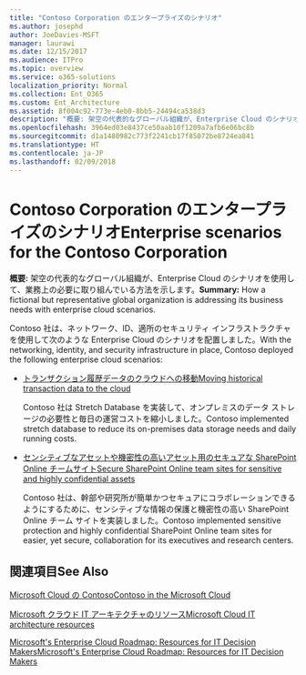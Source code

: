 ```yaml
---
title: "Contoso Corporation のエンタープライズのシナリオ"
ms.author: josephd
author: JoeDavies-MSFT
manager: laurawi
ms.date: 12/15/2017
ms.audience: ITPro
ms.topic: overview
ms.service: o365-solutions
localization_priority: Normal
ms.collection: Ent_O365
ms.custom: Ent_Architecture
ms.assetid: 8f004c92-773e-4eb0-8bb5-24494ca538d3
description: "概要: 架空の代表的なグローバル組織が、Enterprise Cloud のシナリオを使用して、業務上の必要に取り組んでいる方法を示します。"
ms.openlocfilehash: 3964ed03e8437ce50aab10f1209a7afb6e06bc8b
ms.sourcegitcommit: d1a1480982c773f2241cb17f85072be8724ea841
ms.translationtype: HT
ms.contentlocale: ja-JP
ms.lasthandoff: 02/09/2018
---
```

# <a name="enterprise-scenarios-for-the-contoso-corporation"></a><span data-ttu-id="4fd24-103">Contoso Corporation のエンタープライズのシナリオ</span><span class="sxs-lookup"><span data-stu-id="4fd24-103">Enterprise scenarios for the Contoso Corporation</span></span>

 <span data-ttu-id="4fd24-104">**概要:** 架空の代表的なグローバル組織が、Enterprise Cloud のシナリオを使用して、業務上の必要に取り組んでいる方法を示します。</span><span class="sxs-lookup"><span data-stu-id="4fd24-104">**Summary:** How a fictional but representative global organization is addressing its business needs with enterprise cloud scenarios.</span></span>
  
<span data-ttu-id="4fd24-105">Contoso 社は、ネットワーク、ID、適所のセキュリティ インフラストラクチャを使用して次のような Enterprise Cloud のシナリオを配置しました。</span><span class="sxs-lookup"><span data-stu-id="4fd24-105">With the networking, identity, and security infrastructure in place, Contoso deployed the following enterprise cloud scenarios:</span></span>
  
- [<span data-ttu-id="4fd24-106">トランザクション履歴データのクラウドへの移動</span><span class="sxs-lookup"><span data-stu-id="4fd24-106">Moving historical transaction data to the cloud</span></span>](moving-historical-transaction-data-to-the-cloud.md)
    
    <span data-ttu-id="4fd24-107">Contoso 社は Stretch Database を実装して、オンプレミスのデータ ストレージの必要性と毎日の運営コストを縮小しました。</span><span class="sxs-lookup"><span data-stu-id="4fd24-107">Contoso implemented stretch database to reduce its on-premises data storage needs and daily running costs.</span></span>
    
- [<span data-ttu-id="4fd24-108">センシティブなアセットや機密性の高いアセット用のセキュアな SharePoint Online チームサイト</span><span class="sxs-lookup"><span data-stu-id="4fd24-108">Secure SharePoint Online team sites for sensitive and highly confidential assets</span></span>](secure-sharepoint-online-team-sites-for-sensitive-and-highly-confidential-assets.md)
    
    <span data-ttu-id="4fd24-109">Contoso 社は、幹部や研究所が簡単かつセキュアにコラボレーションできるようにするために、センシティブな情報の保護と機密性の高い SharePoint Online チーム サイトを実装しました。</span><span class="sxs-lookup"><span data-stu-id="4fd24-109">Contoso implemented sensitive protection and highly confidential SharePoint Online team sites for easier, yet secure, collaboration for its executives and research centers.</span></span>
    
## <a name="see-also"></a><span data-ttu-id="4fd24-110">関連項目</span><span class="sxs-lookup"><span data-stu-id="4fd24-110">See Also</span></span>

[<span data-ttu-id="4fd24-111">Microsoft Cloud の Contoso</span><span class="sxs-lookup"><span data-stu-id="4fd24-111">Contoso in the Microsoft Cloud</span></span>](contoso-in-the-microsoft-cloud.md)
  
[<span data-ttu-id="4fd24-112">Microsoft クラウド IT アーキテクチャのリソース</span><span class="sxs-lookup"><span data-stu-id="4fd24-112">Microsoft Cloud IT architecture resources</span></span>](microsoft-cloud-it-architecture-resources.md)

[<span data-ttu-id="4fd24-113">Microsoft's Enterprise Cloud Roadmap: Resources for IT Decision Makers</span><span class="sxs-lookup"><span data-stu-id="4fd24-113">Microsoft's Enterprise Cloud Roadmap: Resources for IT Decision Makers</span></span>](https://sway.com/FJ2xsyWtkJc2taRD)



